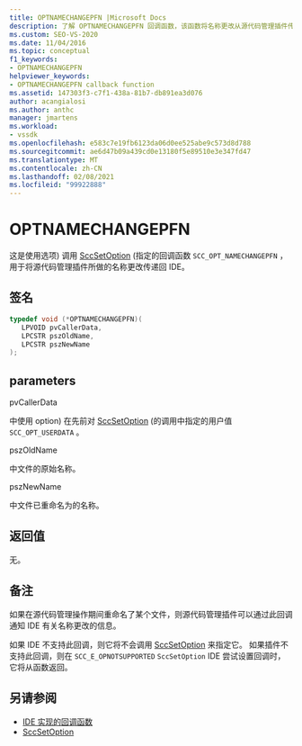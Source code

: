 ```yaml
---
title: OPTNAMECHANGEPFN |Microsoft Docs
description: 了解 OPTNAMECHANGEPFN 回调函数，该函数将名称更改从源代码管理插件传递到 Visual Studio IDE。
ms.custom: SEO-VS-2020
ms.date: 11/04/2016
ms.topic: conceptual
f1_keywords:
- OPTNAMECHANGEPFN
helpviewer_keywords:
- OPTNAMECHANGEPFN callback function
ms.assetid: 147303f3-c7f1-438a-81b7-db891ea3d076
author: acangialosi
ms.author: anthc
manager: jmartens
ms.workload:
- vssdk
ms.openlocfilehash: e583c7e19fb6123da06d0ee525abe9c573d8d788
ms.sourcegitcommit: ae6d47b09a439cd0e13180f5e89510e3e347fd47
ms.translationtype: MT
ms.contentlocale: zh-CN
ms.lasthandoff: 02/08/2021
ms.locfileid: "99922888"
---
```

# <a name="optnamechangepfn"></a>OPTNAMECHANGEPFN
这是使用选项) 调用 [SccSetOption](../extensibility/sccsetoption-function.md) (指定的回调函数 `SCC_OPT_NAMECHANGEPFN` ，用于将源代码管理插件所做的名称更改传递回 IDE。

## <a name="signature"></a>签名

```cpp
typedef void (*OPTNAMECHANGEPFN)(
   LPVOID pvCallerData,
   LPCSTR pszOldName,
   LPCSTR pszNewName
);
```

## <a name="parameters"></a>parameters
 pvCallerData

中使用 option) 在先前对 [SccSetOption](../extensibility/sccsetoption-function.md) (的调用中指定的用户值 `SCC_OPT_USERDATA` 。

 pszOldName

中文件的原始名称。

 pszNewName

中文件已重命名为的名称。

## <a name="return-value"></a>返回值
 无。

## <a name="remarks"></a>备注
 如果在源代码管理操作期间重命名了某个文件，则源代码管理插件可以通过此回调通知 IDE 有关名称更改的信息。

 如果 IDE 不支持此回调，则它将不会调用 [SccSetOption](../extensibility/sccsetoption-function.md) 来指定它。 如果插件不支持此回调，则在 `SCC_E_OPNOTSUPPORTED` `SccSetOption` IDE 尝试设置回调时，它将从函数返回。

## <a name="see-also"></a>另请参阅
- [IDE 实现的回调函数](../extensibility/callback-functions-implemented-by-the-ide.md)
- [SccSetOption](../extensibility/sccsetoption-function.md)
